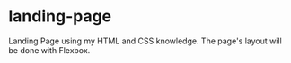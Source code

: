 # landing-page
Landing Page using my HTML and CSS knowledge. 
The page's layout will be done with Flexbox.
